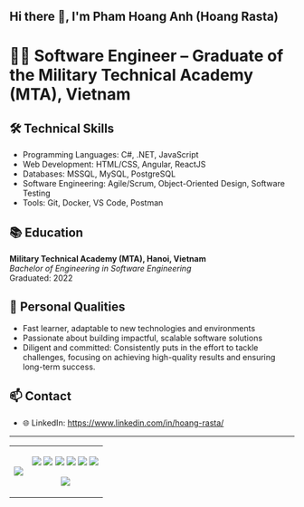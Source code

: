 ## Hi there 👋, I'm Pham Hoang Anh (Hoang Rasta)

# 👨‍💻 Software Engineer – Graduate of the Military Technical Academy (MTA), Vietnam

## 🛠️ Technical Skills

- Programming Languages: C#, .NET, JavaScript
- Web Development: HTML/CSS, Angular, ReactJS
- Databases: MSSQL, MySQL, PostgreSQL
- Software Engineering: Agile/Scrum, Object-Oriented Design, Software Testing
- Tools: Git, Docker, VS Code, Postman

## 📚 Education

**Military Technical Academy (MTA), Hanoi, Vietnam**  
_Bachelor of Engineering in Software Engineering_  
Graduated: 2022

## 🌱 Personal Qualities

- Fast learner, adaptable to new technologies and environments
- Passionate about building impactful, scalable software solutions
- Diligent and committed: Consistently puts in the effort to tackle challenges, focusing on achieving high-quality results and ensuring long-term success.

## 📫 Contact

- 🌐 LinkedIn: https://www.linkedin.com/in/hoang-rasta/

---

<table>
  <tr>
    <td>
      <img src="https://github-readme-stats.vercel.app/api?username=hoangrasta&show_icons=true&theme=radical" />
    </td>
    <td>
      <!-- Icon row -->
      <p align="center">
        <img src="https://img.shields.io/badge/C%23-239120?style=flat&logo=csharp&logoColor=white"/>
        <img src="https://img.shields.io/badge/.NET-512BD4?style=flat&logo=.net&logoColor=white"/>
        <img src="https://img.shields.io/badge/JavaScript-F7DF1E?style=flat&logo=javascript&logoColor=black"/>
        <img src="https://img.shields.io/badge/HTML5-E34F26?style=flat&logo=html5&logoColor=white"/>
        <img src="https://img.shields.io/badge/Angular-DD0031?style=flat&logo=angular&logoColor=white"/>
        <img src="https://img.shields.io/badge/React-61DAFB?style=flat&logo=react&logoColor=black"/>
      </p>
      <!-- Top languages -->
      <p align="center">
        <img src="https://github-readme-stats.vercel.app/api/top-langs/?username=hoangrasta&layout=compact&theme=radical" />
      </p>
    </td>
  </tr>
</table>


